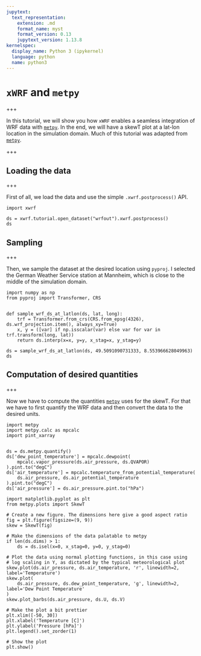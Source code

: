 ```yaml
---
jupytext:
  text_representation:
    extension: .md
    format_name: myst
    format_version: 0.13
    jupytext_version: 1.13.8
kernelspec:
  display_name: Python 3 (ipykernel)
  language: python
  name: python3
---
```


# `xWRF` and `metpy`

+++

In this tutorial, we will show you how `xWRF` enables a seamless integration of WRF data with [`metpy`](https://unidata.github.io/MetPy/latest/). In the end, we will have a skewT plot at a lat-lon location in the simulation domain. Much of this tutorial was adapted from [`metpy`](https://unidata.github.io/MetPy/latest/tutorials/upperair_soundings.html).

+++

## Loading the data

+++

First of all, we load the data and use the simple `.xwrf.postprocess()` API.

```{code-cell} ipython3
import xwrf

ds = xwrf.tutorial.open_dataset("wrfout").xwrf.postprocess()
ds
```

## Sampling

+++

Then, we sample the dataset at the desired location using `pyproj`. I selected the German Weather Service station at Mannheim, which is close to the middle of the simulation domain.

```{code-cell} ipython3
import numpy as np
from pyproj import Transformer, CRS


def sample_wrf_ds_at_latlon(ds, lat, long):
    trf = Transformer.from_crs(CRS.from_epsg(4326), ds.wrf_projection.item(), always_xy=True)
    x, y = ([var] if np.isscalar(var) else var for var in trf.transform(long, lat))
    return ds.interp(x=x, y=y, x_stag=x, y_stag=y)
```

```{code-cell} ipython3
ds = sample_wrf_ds_at_latlon(ds, 49.5091090731333, 8.553966628049963)
ds
```

## Computation of desired quantities

+++

Now we have to compute the quantities [`metpy`](https://unidata.github.io/MetPy/latest/) uses for the skewT. For that we have to first quantify the WRF data and then convert the data to the desired units.

```{code-cell} ipython3
import metpy
import metpy.calc as mpcalc
import pint_xarray


ds = ds.metpy.quantify()
ds['dew_point_temperature'] = mpcalc.dewpoint(
    mpcalc.vapor_pressure(ds.air_pressure, ds.QVAPOR)
).pint.to("degC")
ds['air_temperature'] = mpcalc.temperature_from_potential_temperature(
    ds.air_pressure, ds.air_potential_temperature
).pint.to("degC")
ds['air_pressure'] = ds.air_pressure.pint.to("hPa")
```

```{code-cell} ipython3
import matplotlib.pyplot as plt
from metpy.plots import SkewT

# Create a new figure. The dimensions here give a good aspect ratio
fig = plt.figure(figsize=(9, 9))
skew = SkewT(fig)

# Make the dimensions of the data palatable to metpy
if len(ds.dims) > 1:
    ds = ds.isel(x=0, x_stag=0, y=0, y_stag=0)

# Plot the data using normal plotting functions, in this case using
# log scaling in Y, as dictated by the typical meteorological plot
skew.plot(ds.air_pressure, ds.air_temperature, 'r', linewidth=2, label='Temperature')
skew.plot(
    ds.air_pressure, ds.dew_point_temperature, 'g', linewidth=2, label='Dew Point Temperature'
)
skew.plot_barbs(ds.air_pressure, ds.U, ds.V)

# Make the plot a bit prettier
plt.xlim([-50, 30])
plt.xlabel('Temperature [C]')
plt.ylabel('Pressure [hPa]')
plt.legend().set_zorder(1)

# Show the plot
plt.show()
```
